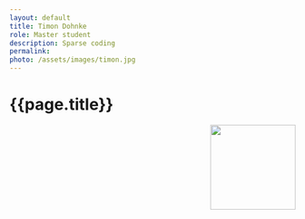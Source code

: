 ```yaml
---
layout: default
title: Timon Dohnke
role: Master student
description: Sparse coding
permalink:
photo: /assets/images/timon.jpg
---
```


# {{page.title}}

<img src="{{page.photo}}" width="150px" style="float: right">